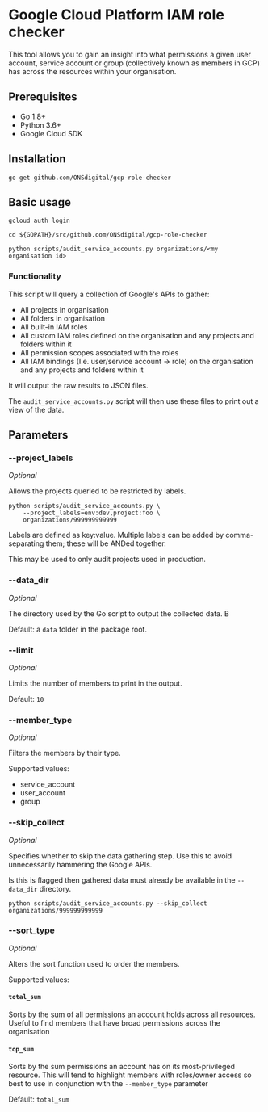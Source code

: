 # Google Cloud Platform IAM role checker

This tool allows you to gain an insight into what permissions a given user account, service account or group (collectively known as members in GCP) has across the resources within your organisation.

## Prerequisites

- Go 1.8+
- Python 3.6+
- Google Cloud SDK

## Installation

```
go get github.com/ONSdigital/gcp-role-checker
```

## Basic usage

```
gcloud auth login

cd ${GOPATH}/src/github.com/ONSdigital/gcp-role-checker

python scripts/audit_service_accounts.py organizations/<my organisation id>
```

### Functionality

This script will query a collection of Google's APIs to gather:

- All projects in organisation
- All folders in organisation
- All built-in IAM roles
- All custom IAM roles defined on the organisation and any projects and folders within it
- All permission scopes associated with the roles
- All IAM bindings (I.e. user/service account -> role) on the organisation and any projects and folders within it

It will output the raw results to JSON files.

The `audit_service_accounts.py` script will then use these files to print out a view of the data.

## Parameters

### --project_labels
*Optional*

Allows the projects queried to be restricted by labels.

```
python scripts/audit_service_accounts.py \
    --project_labels=env:dev,project:foo \
    organizations/999999999999
```

Labels are defined as key:value. Multiple labels can be added by comma-separating them; these will be ANDed together.

This may be used to only audit projects used in production.

### --data_dir
*Optional*

The directory used by the Go script to output the collected data. B

Default: a `data` folder in the package root.

### --limit
*Optional*

Limits the number of members to print in the output.

Default: `10`

### --member_type
*Optional*

Filters the members by their type.

Supported values:

- service_account
- user_account
- group


### --skip_collect
*Optional*

Specifies whether to skip the data gathering step. Use this to avoid unnecessarily hammering the Google APIs.

Is this is flagged then gathered data must already be available in the `--data_dir` directory.

```
python scripts/audit_service_accounts.py --skip_collect organizations/999999999999
```

### --sort_type
*Optional*

Alters the sort function used to order the members.

Supported values:

#### `total_sum`

Sorts by the sum of all permissions an account holds across all resources. Useful to find members that have broad permissions across the organisation

#### `top_sum`

Sorts by the sum permissions an account has on its most-privileged resource. This will tend to highlight members with roles/owner access so best to use in conjunction with the `--member_type` parameter

Default: `total_sum`
